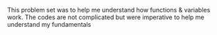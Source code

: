 This problem set was to help me understand how functions & variables work. The codes are not complicated but were imperative to help me understand my fundamentals
